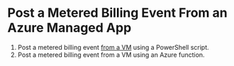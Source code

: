 # Post a Metered Billing Event From an Azure Managed App

1. Post a metered billing event [from a VM](./vm/README.md) using a PowerShell script.
1. Post a metered billing event from a VM using an Azure function.